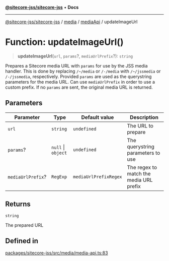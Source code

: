 [**@sitecore-jss/sitecore-jss**](../../../../README.md) • **Docs**

***

[@sitecore-jss/sitecore-jss](../../../../README.md) / [media](../../../README.md) / [mediaApi](../README.md) / updateImageUrl

# Function: updateImageUrl()

> **updateImageUrl**(`url`, `params`?, `mediaUrlPrefix`?): `string`

Prepares a Sitecore media URL with `params` for use by the JSS media handler.
This is done by replacing `/~/media` or `/-/media` with `/~/jssmedia` or `/-/jssmedia`, respectively.
Provided `params` are used as the querystring parameters for the media URL.
Can use `mediaUrlPrefix` in order to use a custom prefix.
If no `params` are sent, the original media URL is returned.

## Parameters

| Parameter | Type | Default value | Description |
| ------ | ------ | ------ | ------ |
| `url` | `string` | `undefined` | The URL to prepare |
| `params`? | `null` \| `object` | `undefined` | The querystring parameters to use |
| `mediaUrlPrefix`? | `RegExp` | `mediaUrlPrefixRegex` | The regex to match the media URL prefix |

## Returns

`string`

The prepared URL

## Defined in

[packages/sitecore-jss/src/media/media-api.ts:83](https://github.com/Sitecore/jss/blob/ae0d0d6db6f1c053f20f849b7fb170d97fae8446/packages/sitecore-jss/src/media/media-api.ts#L83)

